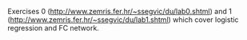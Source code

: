 Exercises 0 (http://www.zemris.fer.hr/~ssegvic/du/lab0.shtml) and 1 (http://www.zemris.fer.hr/~ssegvic/du/lab1.shtml) which cover logistic regression and FC network.
